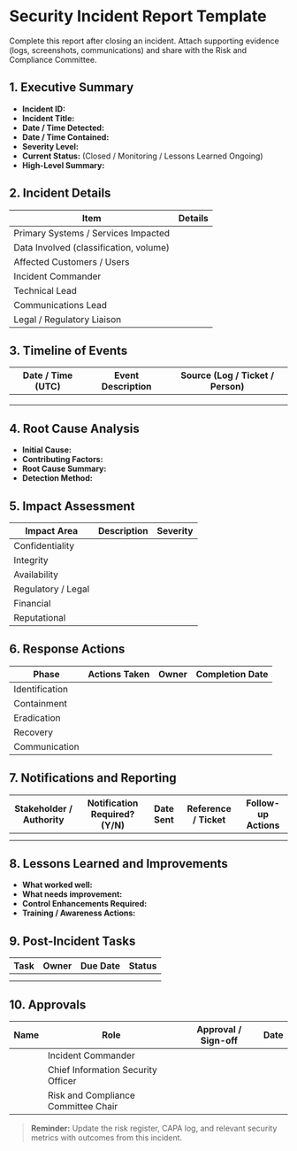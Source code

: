 # Security Incident Report Template

Complete this report after closing an incident. Attach supporting evidence (logs, screenshots, communications) and share with the Risk and Compliance Committee.

## 1. Executive Summary

- **Incident ID:** 
- **Incident Title:** 
- **Date / Time Detected:** 
- **Date / Time Contained:** 
- **Severity Level:** 
- **Current Status:** (Closed / Monitoring / Lessons Learned Ongoing)
- **High-Level Summary:** 

## 2. Incident Details

| Item | Details |
| --- | --- |
| Primary Systems / Services Impacted | |
| Data Involved (classification, volume) | |
| Affected Customers / Users | |
| Incident Commander | |
| Technical Lead | |
| Communications Lead | |
| Legal / Regulatory Liaison | |

## 3. Timeline of Events

| Date / Time (UTC) | Event Description | Source (Log / Ticket / Person) |
| --- | --- | --- |
|  |  |  |
|  |  |  |
|  |  |  |

## 4. Root Cause Analysis

- **Initial Cause:** 
- **Contributing Factors:** 
- **Root Cause Summary:** 
- **Detection Method:** 

## 5. Impact Assessment

| Impact Area | Description | Severity |
| --- | --- | --- |
| Confidentiality |  |  |
| Integrity |  |  |
| Availability |  |  |
| Regulatory / Legal |  |  |
| Financial |  |  |
| Reputational |  |  |

## 6. Response Actions

| Phase | Actions Taken | Owner | Completion Date |
| --- | --- | --- | --- |
| Identification |  |  |  |
| Containment |  |  |  |
| Eradication |  |  |  |
| Recovery |  |  |  |
| Communication |  |  |  |

## 7. Notifications and Reporting

| Stakeholder / Authority | Notification Required? (Y/N) | Date Sent | Reference / Ticket | Follow-up Actions |
| --- | --- | --- | --- | --- |
|  |  |  |  |  |
|  |  |  |  |  |

## 8. Lessons Learned and Improvements

- **What worked well:** 
- **What needs improvement:** 
- **Control Enhancements Required:** 
- **Training / Awareness Actions:** 

## 9. Post-Incident Tasks

| Task | Owner | Due Date | Status |
| --- | --- | --- | --- |
|  |  |  |  |
|  |  |  |  |

## 10. Approvals

| Name | Role | Approval / Sign-off | Date |
| --- | --- | --- | --- |
|  | Incident Commander |  |  |
|  | Chief Information Security Officer |  |  |
|  | Risk and Compliance Committee Chair |  |  |

> **Reminder:** Update the risk register, CAPA log, and relevant security metrics with outcomes from this incident.
